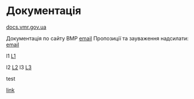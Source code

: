 # Документація

[docs.vmr.gov.ua](https://docs.vmr.gov.ua)

Документація по сайту ВМР
[email](mailto:steven13@vmr.gov.ua?subject=</>)
Пропозиції та зауваження надсилати: [email](mailto:steven13@vmr.gov.ua?subject=<L1>)


l1 
[L1]

l2
[L2]
l3
[L3]


[L3]: [L2][L1]
 test
 
[link](/)

[L1]: /
[L2]: mailto:steven13@vmr.gov.ua?subject=
